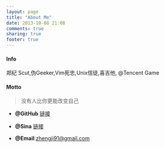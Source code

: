 ```yaml
---
layout: page
title: "About Me"
date: 2013-10-08 21:08
comments: true
sharing: true
footer: true
---
```


#### Info
郑纪  Scut,伪Geeker,Vim死忠,Unix信徒,喜吉他, @Tencent Game
#### Motto
>没有人比你更能改变自己

* __@GitHub__ [链接](https://github.com/zheng-ji)

* __@Sina__ [链接](http://weibo.com/u/1906320835)

* __@Email__:zhengji91@gmail.com 

<script type="text/javascript" src="http://www.douban.com/service/badge/51395713/?show=collection&amp;n=25&amp;columns=5&amp;cat=book" ></script> 


